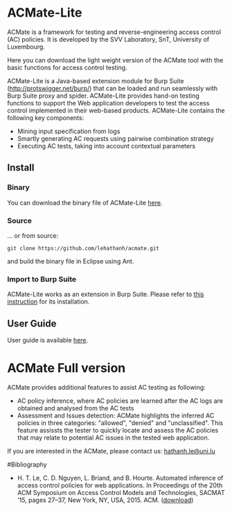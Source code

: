 # ACMate-Lite

ACMate is a framework for testing and reverse-engineering access control (AC) policies. It is developed by the SVV Laboratory, SnT, University of Luxembourg.

Here you can download the light weight version of the ACMate tool with the basic functions for access control testing.

ACMate-Lite is a Java-based extension module for Burp Suite (http://protswigger.net/burp/) that can be loaded and run seamlessly with Burp Suite proxy and spider. ACMate-Lite provides hand-on testing functions to support the Web application developers to test the access control implemented in their web-based products.
ACMate-Lite contains the following key components:
* Mining input specification from logs
* Smartly generating AC requests using pairwise combination strategy
* Executing AC tests, taking into account contextual parameters

## Install

### Binary 

You can download the binary file of ACMate-Lite <a href="https://github.com/lehathanh/acmate/blob/master/acmate-lite.jar">here</a>.

### Source

... or from source:
``` 
git clone https://github.com/lehathanh/acmate.git
```
and build the binary file in Eclipse using Ant.

### Import to Burp Suite

ACMate-Lite works as an extension in Burp Suite. Please refer to <a href="https://support.portswigger.net/customer/portal/articles/1965930-how-to-install-an-extension-in-burp-suite">this instruction</a> for its installation.

## User Guide

User guide is available <a href="https://github.com/lehathanh/acmate/blob/master/docs/ACMate-Lite%20Documentation%20Short.pdf">here</a>.

# ACMate Full version

ACMate provides additional features to assist AC testing as following: 
* AC policy inference, where AC policies are learned after the AC logs are obtained and analysed from the AC tests
* Assessment and Issues detection: ACMate highlights the inferred AC policies in three categories: "allowed", "denied" and "unclassified". This feature assissts the tester to quickly locate and assess the AC policies that may relate to potential AC issues in the tested web application.

If you are interested in the ACMate, please contact us: <a href="mailto:hathanh.le@uni.lu?Subject=ACMate" target="_top">hathanh.le@uni.lu</a>

#Bibliography

* H. T. Le, C. D. Nguyen, L. Briand, and B. Hourte. Automated inference of access control policies for web applications. In Proceedings of the 20th ACM Symposium on Access Control Models and Technologies, SACMAT ’15, pages 27–37, New York, NY, USA, 2015. ACM. (<a href="https://publications.uni.lu/handle/10993/20786">download</a>)